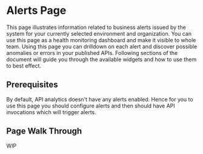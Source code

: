 # Alerts Page
This page illustrates information related to business alerts issued by the system for your currently selected
 environment and organization. You can use this page as a health monitoring dashboard and make it visible to whole
  team. Using this page you can drilldown on each alert and discover possible anomalies or errors in your published
   APIs. Following sections of the document will guide you through the available widgets and how to use them to best
    effect.
    
## Prerequisites
By default, API analytics doesn't have any alerts enabled. Hence for you to use this page you should configure alerts
 and then should have API invocations which will trigger alerts.
 
## Page Walk Through
WIP